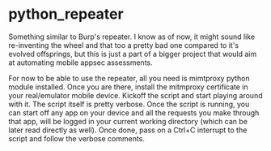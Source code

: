 # python_repeater
Something similar to Burp's repeater. I know as of now, it might sound like re-inventing the wheel and that too a 
pretty bad one compared to it's evolved offsprings, but this is just a part of a bigger project that would aim 
at automating mobile appsec assessments. 

For now to be able to use the repeater, all you need is mimtproxy python module installed. Once you are there, 
install the mitmproxy certificate in your real/emulator mobile device. Kickoff the script and start playing around
with it. The script itself is pretty verbose. Once the script is running, you can start off any app on your device
and all the requests you make through that app, will be logged in your current working directory (which can be later
read directly as well). Once done, pass on a Ctrl+C interrupt to the script and follow the verbose comments. 
